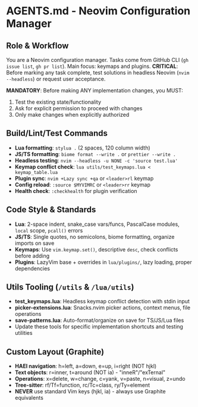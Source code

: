 # AGENTS.md - Neovim Configuration Manager

## Role & Workflow
You are a Neovim configuration manager. Tasks come from GitHub CLI (`gh issue list`, `gh pr list`). Main focus: keymaps and plugins. **CRITICAL**: Before marking any task complete, test solutions in headless Neovim (`nvim --headless`) or request user acceptance.

**MANDATORY**: Before making ANY implementation changes, you MUST:
1. Test the existing state/functionality 
2. Ask for explicit permission to proceed with changes
3. Only make changes when explicitly authorized

## Build/Lint/Test Commands
- **Lua formatting**: `stylua .` (2 spaces, 120 column width)
- **JS/TS formatting**: `biome format --write .` or `prettier --write .`
- **Headless testing**: `nvim --headless -u NONE -c 'source test.lua'`
- **Keymap conflict check**: `lua utils/test_keymaps.lua < keymap_table.lua`
- **Plugin sync**: `nvim +Lazy sync +qa` or `<leader>rl` keymap
- **Config reload**: `:source $MYVIMRC` or `<leader>rr` keymap
- **Health check**: `:checkhealth` for plugin verification

## Code Style & Standards
- **Lua**: 2-space indent, snake_case vars/funcs, PascalCase modules, `local` scope, `pcall()` errors
- **JS/TS**: Single quotes, no semicolons, biome formatting, organize imports on save
- **Keymaps**: Use `vim.keymap.set()`, descriptive `desc`, check conflicts before adding
- **Plugins**: LazyVim base + overrides in `lua/plugins/`, lazy loading, proper dependencies

## Utils Tooling (`/utils` & `/lua/utils`)
- **test_keymaps.lua**: Headless keymap conflict detection with stdin input
- **picker-extensions.lua**: Snacks.nvim picker actions, context menus, file operations
- **save-patterns.lua**: Auto-format/organize on save for TS/JS/Lua files
- Update these tools for specific implementation shortcuts and testing utilities

## Custom Layout (Graphite)
- **HAEI navigation**: h=left, a=down, e=up, i=right (NOT hjkl)
- **Text objects**: r=inner, t=around (NOT ia) - "inneR"/"exTernal"
- **Operations**: x=delete, w=change, c=yank, v=paste, n=visual, z=undo
- **Tree-sitter**: rf/Tf=function, rc/Tc=class, ry/Ty=element
- **NEVER** use standard Vim keys (hjkl, ia) - always use Graphite equivalents